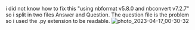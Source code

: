 i did not know how to fix this "using nbformat v5.8.0 and nbconvert v7.2.7" so i split in two files Answer and Question.
The question file is the problem so i used the .py extension to be readable. 
![photo_2023-04-17_00-30-32](https://user-images.githubusercontent.com/47067864/232957824-12123835-7d08-4642-b88f-8df93590b879.jpg)
